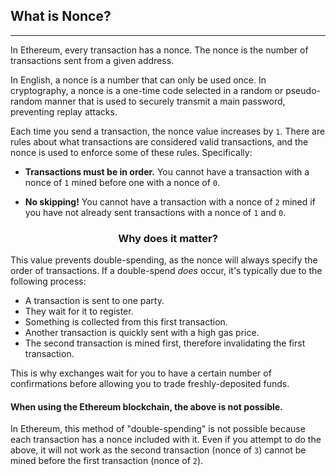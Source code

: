 ## What is Nonce?
***

In Ethereum, every transaction has a nonce. The nonce is the number of transactions sent from a given address.

In English, a nonce is a number that can only be used once. In cryptography, a nonce is a one-time code selected in a random or pseudo-random manner that is used to securely transmit a main password, preventing replay attacks.

Each time you send a transaction, the nonce value increases by `1`. There are rules about what transactions are considered valid transactions, and the nonce is used to enforce some of these rules. Specifically:

* **Transactions must be in order.** You cannot have a transaction with a nonce of `1` mined before one with a nonce of `0`.

* **No skipping!** You cannot have a transaction with a nonce of `2` mined if you have not already sent transactions with a nonce of `1` and `0`.



### <p style="text-align:center;">Why does it matter?

This value prevents double-spending, as the nonce will always specify the order of transactions. If a double-spend _does_ occur, it's typically due to the following process:

* A transaction is sent to one party.
* They wait for it to register.
* Something is collected from this first transaction.
* Another transaction is quickly sent with a high gas price.
* The second transaction is mined first, therefore invalidating the first transaction.

This is why exchanges wait for you to have a certain number of confirmations before allowing you to trade freshly-deposited funds.



#### When using the Ethereum blockchain, the above is not possible.

In Ethereum, this method of "double-spending" is not possible because each transaction has a nonce included with it. Even if you attempt to do the above, it will not work as the second transaction (nonce of `3`) cannot be mined before the first transaction (nonce of `2`).